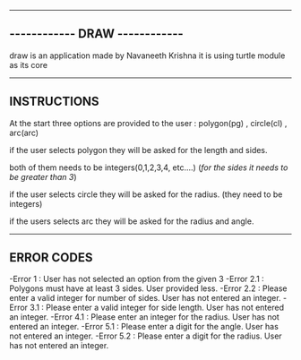 ------------------------------
------------ DRAW ------------
------------------------------

draw is an application made by Navaneeth Krishna
it is using turtle module as its core

----------------------
INSTRUCTIONS
----------------------

At the start three options are provided to the user : polygon(pg) , circle(cl) , arc(arc)

if the user selects polygon they will be asked for the length and sides.

both of them needs to be integers(0,1,2,3,4, etc....)
(*for the sides it needs to be greater than 3*)

if the user selects circle they will be asked for the radius.
(they need to be integers)

if the users selects arc they will be asked for the radius and angle.

----------------------
ERROR CODES
----------------------

-Error 1   : User has not selected an option from the given 3
-Error 2.1 : Polygons must have at least 3 sides. User provided less.
-Error 2.2 : Please enter a valid integer for number of sides. User has not entered an integer.
-Error 3.1 : Please enter a valid integer for side length. User has not entered an integer.
-Error 4.1 : Please enter an integer for the radius. User has not entered an integer.
-Error 5.1 : Please enter a digit for the angle. User has not entered an integer.
-Error 5.2 : Please enter a digit for the radius. User has not entered an integer.






